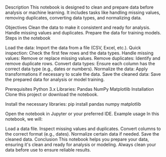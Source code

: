 Description
This notebook is designed to clean and prepare data before analysis or machine learning. It includes tasks like handling missing values, removing duplicates, converting data types, and normalizing data.

Objectives
Clean the data to make it consistent and ready for analysis.
Handle missing values and duplicates.
Prepare the data for training models.
Steps in the notebook

Load the data: Import the data from a file (CSV, Excel, etc.).
Quick inspection: Check the first few rows and the data types.
Handle missing values: Remove or replace missing values.
Remove duplicates: Identify and remove duplicate rows.
Convert data types: Ensure each column has the correct data type (e.g., dates or numbers).
Normalize the data: Apply transformations if necessary to scale the data.
Save the cleaned data: Save the prepared data for analysis or model training.

Prerequisites
Python 3.x
Libraries:
Pandas
NumPy
Matplotlib
Installation
Clone this project or download the notebook.

Install the necessary libraries:
pip install pandas numpy matplotlib

Open the notebook in Jupyter or your preferred IDE.
Example usage
In this notebook, we will:

Load a data file.
Inspect missing values and duplicates.
Convert columns to the correct format (e.g., dates).
Normalize certain data if needed.
Save the cleaned data.
Conclusion
This notebook helps you prepare your data, ensuring it's clean and ready for analysis or modeling. Always clean your data before use to ensure reliable results.
